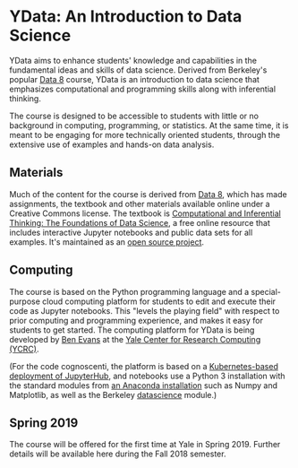 <link rel="stylesheet" href="theme/css/main.css" />

YData: An Introduction to Data Science
====

YData aims to enhance students' knowledge and capabilities in the fundamental ideas and skills of data science.
Derived from Berkeley's popular [Data 8](http://data8.org) course, YData is an introduction to data science that emphasizes
computational and programming skills along with inferential thinking.

The course is designed to be accessible to students with little or no
background in computing, programming, or statistics. At the same time, 
it is meant to be engaging for more technically oriented students, through the extensive
use of examples and hands-on data analysis.  


Materials
---

Much of the content for the course is derived from [Data 8](http://data8.org),
which has made assignments, the textbook and other materials available online under a Creative Commons license.
The textbook is [Computational and Inferential Thinking: The Foundations of Data
Science](http://inferentialthinking.com), a free online resource that
includes interactive Jupyter notebooks and public data sets for all examples.
It's maintained as an [open source
project](https://github.com/data-8/textbook).


Computing
---

The course is based on the Python programming language and a
special-purpose cloud computing platform for students to edit and
execute their code as Jupyter notebooks. This "levels the playing field" with respect to
prior computing and programming experience, and makes it easy for
students to get started. The computing platform for YData is being
developed by [Ben
Evans](https://research.computing.yale.edu/about/staff/benjamin-evans)
at the [Yale Center for Research Computing
(YCRC)](https://research.computing.yale.edu/).

(For the code cognoscenti, the platform is based on a
[Kubernetes-based deployment of
JupyterHub](https://zero-to-jupyterhub.readthedocs.io/en/latest/), and
notebooks use a Python 3 installation with the standard modules from
[an Anaconda installation](https://www.continuum.io/downloads) such as
Numpy and Matplotlib, as well as the Berkeley
[datascience](https://pypi.python.org/pypi/datascience/) module.)

Spring 2019
---

The course will be offered for the first time at Yale in Spring 2019. Further details will be available here during the Fall 2018 semester. 